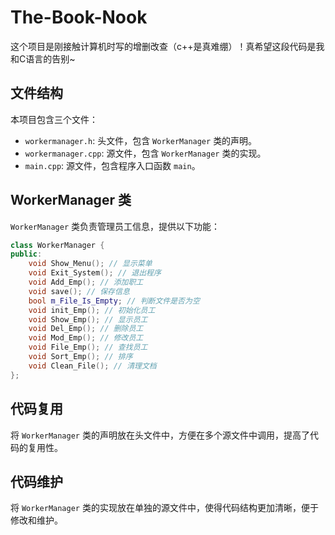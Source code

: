 # The-Book-Nook
这个项目是刚接触计算机时写的增删改查（c++是真难绷）！真希望这段代码是我和C语言的告别~

## 文件结构

本项目包含三个文件：

* `workermanager.h`: 头文件，包含 `WorkerManager` 类的声明。
* `workermanager.cpp`: 源文件，包含 `WorkerManager` 类的实现。
* `main.cpp`: 源文件，包含程序入口函数 `main`。

## WorkerManager 类

`WorkerManager` 类负责管理员工信息，提供以下功能：

```cpp
class WorkerManager {
public:
    void Show_Menu(); // 显示菜单
    void Exit_System(); // 退出程序
    void Add_Emp(); // 添加职工
    void save(); // 保存信息
    bool m_File_Is_Empty; // 判断文件是否为空
    void init_Emp(); // 初始化员工
    void Show_Emp(); // 显示员工
    void Del_Emp(); // 删除员工
    void Mod_Emp(); // 修改员工
    void File_Emp(); // 查找员工
    void Sort_Emp(); // 排序
    void Clean_File(); // 清理文档
};
```

## 代码复用

将 `WorkerManager` 类的声明放在头文件中，方便在多个源文件中调用，提高了代码的复用性。

## 代码维护

将 `WorkerManager` 类的实现放在单独的源文件中，使得代码结构更加清晰，便于修改和维护。
